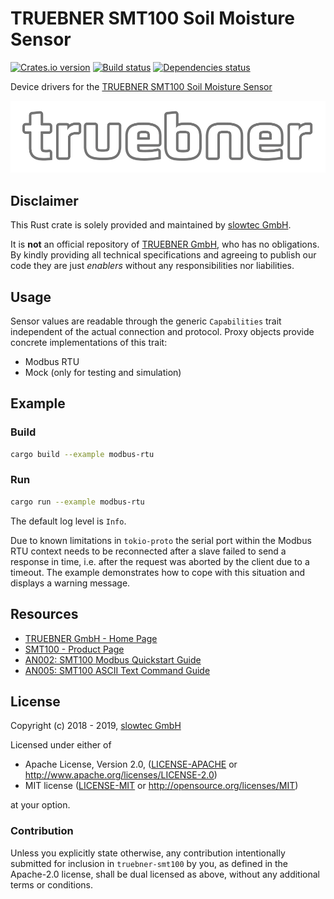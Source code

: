 # TRUEBNER SMT100 Soil Moisture Sensor

[![Crates.io version](https://img.shields.io/crates/v/truebner-smt100.svg)](https://crates.io/crates/truebner-smt100)
[![Build status](https://travis-ci.org/slowtec/truebner-smt100.svg?branch=master)](https://travis-ci.org/slowtec/truebner-smt100)
[![Dependencies status](https://deps.rs/repo/github/slowtec/truebner-smt100/status.svg)](https://deps.rs/repo/github/slowtec/truebner-smt100)

Device drivers for the [TRUEBNER SMT100 Soil Moisture Sensor](http://www.truebner.de/en/smt100)

[![TRUEBNER logo](res/logo_truebner.jpg)](http://www.truebner.de/en)

## Disclaimer

This Rust crate is solely provided and maintained by [slowtec GmbH](https://www.slowtec.de).

It is **not** an official repository of [TRUEBNER GmbH](http://www.truebner.de/en), who
has no obligations. By kindly providing all technical specifications and agreeing to
publish our code they are just *enablers* without any responsibilities nor liabilities.

## Usage

Sensor values are readable through the generic `Capabilities` trait independent of
the actual connection and protocol. Proxy objects provide concrete implementations of
this trait:

- Modbus RTU
- Mock (only for testing and simulation)

## Example

### Build

```sh
cargo build --example modbus-rtu
```

### Run

```sh
cargo run --example modbus-rtu
```

The default log level is `Info`.

Due to known limitations in `tokio-proto` the serial port within the Modbus RTU
context needs to be reconnected after a slave failed to send a response in time,
i.e. after the request was aborted by the client due to a timeout. The example
demonstrates how to cope with this situation and displays a warning message.

## Resources

- [TRUEBNER GmbH - Home Page](http://www.truebner.de/en/)
- [SMT100 - Product Page](http://www.truebner.de/en/smt100)
- [AN002: SMT100 Modbus Quickstart Guide](http://www.truebner.de/sites/default/files/AN002.pdf)
- [AN005: SMT100 ASCII Text Command Guide](http://www.truebner.de/sites/default/files/AN005.pdf)

## License

Copyright (c) 2018 - 2019, [slowtec GmbH](https://www.slowtec.de)

Licensed under either of

* Apache License, Version 2.0, ([LICENSE-APACHE](LICENSE-APACHE) or
  http://www.apache.org/licenses/LICENSE-2.0)
* MIT license ([LICENSE-MIT](LICENSE-MIT) or
  http://opensource.org/licenses/MIT)

at your option.

### Contribution

Unless you explicitly state otherwise, any contribution intentionally submitted
for inclusion in `truebner-smt100` by you, as defined in the Apache-2.0 license,
shall be dual licensed as above, without any additional terms or conditions.
